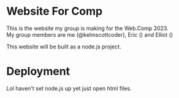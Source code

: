 # Website For Comp 

This is the website my group is making for the Web.Comp 2023.  
My group members are me (@kelmscottcoder), Eric () and Elliot ()  

This website will be built as a node.js project. 

# Deployment 

Lol haven't set node.js up yet just open html files. 